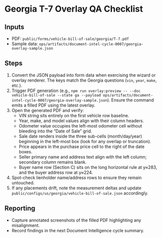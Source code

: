 ﻿# Georgia T-7 Overlay QA Checklist

## Inputs
- PDF: `public/forms/vehicle-bill-of-sale/georgia/T-7.pdf`
- Sample data: `ops/artifacts/document-intel-cycle-0007/georgia-overlay-sample.json`

## Steps
1. Convert the JSON payload into form data when exercising the wizard or overlay renderer. The keys match the Georgia questions (`vin`, `year`, `make`, etc.).
2. Trigger PDF generation (e.g., `npm run overlay:preview -- --doc vehicle-bill-of-sale --state ga --payload ops/artifacts/document-intel-cycle-0007/georgia-overlay-sample.json`). Ensure the command emits a filled PDF using the latest overlay.
3. Open the generated PDF and verify:
   - VIN string sits entirely on the first vehicle row baseline.
   - Year, make, and model values align with their column headers.
   - Odometer value occupies the left-most odometer cell without bleeding into the “Date of Sale” grid.
   - Sale date renders inside the three sub-cells (month/day/year) beginning in the left-most box (look for any overlap or truncation).
   - Price appears in the purchase price cell to the right of the date boxes.
   - Seller primary name and address text align with the left column; secondary column remains blank.
   - Buyer name row (Section C) sits on the long horizontal rule at y≈283, and the buyer address row at y≈224.
4. Spot-check lienholder name/address rows to ensure they remain untouched.
5. If any placements drift, note the measurement deltas and update `public/configs/us/georgia/vehicle-bill-of-sale.json` accordingly.

## Reporting
- Capture annotated screenshots of the filled PDF highlighting any misalignment.
- Record findings in the next Document Intelligence cycle summary.

